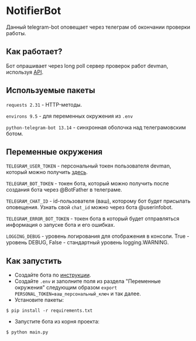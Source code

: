 # NotifierBot

Данный telegram-bot оповещает через телеграм об окончании проверки работы.

## Как работает?
Бот опрашивает через long poll сервер проверок работ devman, используя [API](https://dvmn.org/api/docs/).

## Используемые пакеты
`requests 2.31` - HTTP-методы.

`environs 9.5` - для переменных окружения из `.env`

`python-telegram-bot 13.14` - синхронная оболочка над телеграмовским ботом. 

## Переменные окружения
`TELEGRAM_USER_TOKEN` - персональный токен пользователя devman, который можно получить [здесь](https://dvmn.org/api/docs/). 

`TELEGRAM_BOT_TOKEN` - токен бота, который можно получить после создания бота через @BotFather в телеграме.

`TELEGRAM_CHAT_ID` - id-пользователя (ваш), которому бот будет присылать оповещения. Узнать свой `chat_id` можно через бота 
@userinfobot.

`TELEGRAM_ERROR_BOT_TOKEN` - токен бота в который будет отправляться информация о запуске бота и его ошибках.

`LOGGING_DEBUG` - уровень логирования для отображения в консоли. True - уровень DEBUG, False - стандартный уровень 
logging.WARNING.

## Как запустить
- Создайте бота по [инструкции](https://github.com/python-telegram-bot/v13.x-wiki/wiki/Introduction-to-the-API).
- Cоздайте `.env` и заполните поля из раздела "Переменные окружения"
следующим образом `export PERSONAL_TOKEN=ваш_персональный_ключ` и так далее.
- Установите пакеты:
```shell
$ pip install -r requirements.txt
```
- Запустите бота из корня проекта:
```shell
$ python main.py
```